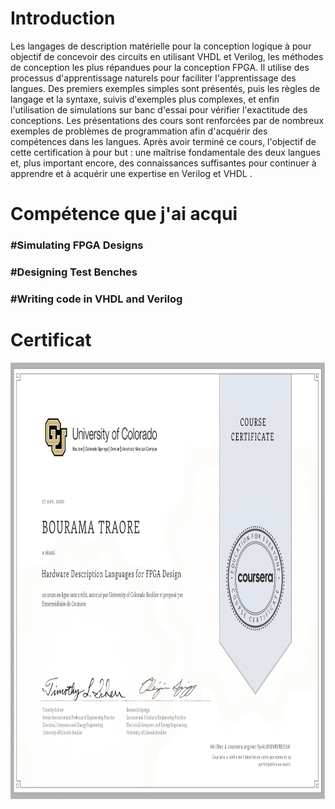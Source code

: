 # Introduction

Les langages de description matérielle pour la conception logique à pour objectif de  concevoir des circuits en utilisant VHDL et Verilog, 
les méthodes de conception les plus répandues pour la conception FPGA. Il utilise des processus d'apprentissage naturels pour faciliter l'apprentissage des langues. 
Des premiers exemples simples sont présentés, puis les règles de langage et la syntaxe, suivis d'exemples plus complexes, 
et enfin l'utilisation de simulations sur banc d'essai pour vérifier l'exactitude des conceptions. 
Les présentations des cours sont renforcées par de nombreux exemples de problèmes de programmation afin d'acquérir des compétences dans les langues. 
Après avoir terminé ce cours, l'objectif de cette certification à pour but  : une maîtrise fondamentale des deux langues et, plus important encore, 
des connaissances suffisantes pour continuer à apprendre et à acquérir une expertise en Verilog et VHDL .

# Compétence que j'ai acqui
<h3>#Simulating FPGA Designs</h3>
<h3>#Designing Test Benches</h3>
<h3>#Writing code in VHDL and Verilog</h3>

# Certificat


<img align="left" width="1000" height="700" src="../Hardware Description Languages for FPGA Design/0001.jpg">

